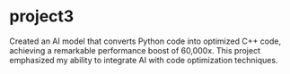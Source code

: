 # project3
 Created an AI model that converts Python code into
 optimized C++ code, achieving a remarkable
 performance boost of 60,000x.
 This project emphasized my ability to integrate AI
 with code optimization techniques.
